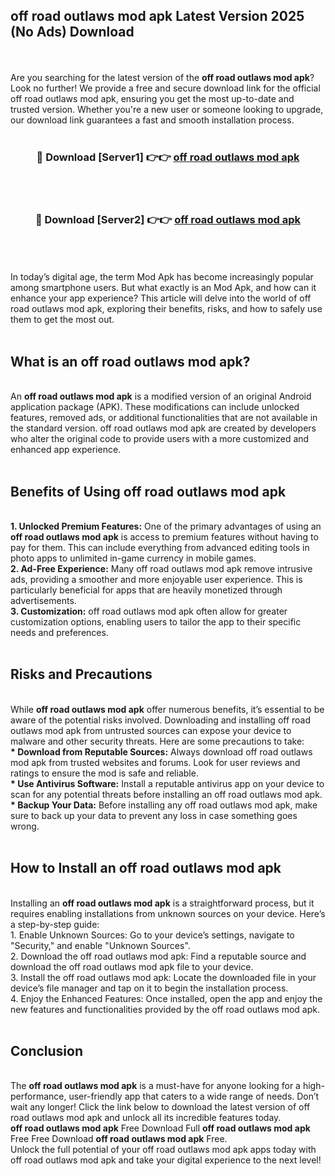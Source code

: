 ## off road outlaws mod apk Latest Version 2025 (No Ads) Download
<br><br>
Are you searching for the latest version of the <strong>off road outlaws mod apk</strong>? Look no further! We provide a free and secure download link for the official off road outlaws mod apk, ensuring you get the most up-to-date and trusted version. Whether you're a new user or someone looking to upgrade, our download link guarantees a fast and smooth installation process.
<br>
<br>
<div align="center">
<h3>🔴 Download [Server1] 👉👉 <a href="https://modyolo.store/off_road_outlaws_mod_apk">off road outlaws mod apk</a></h3><br>
<br>
<h3>🔴 Download [Server2] 👉👉 <a href="https://modyolo.store/off_road_outlaws_mod_apk">off road outlaws mod apk</a></h3><br>
</div>
<br>
<br>
In today’s digital age, the term Mod Apk has become increasingly popular among smartphone users. But what exactly is an Mod Apk, and how can it enhance your app experience? This article will delve into the world of off road outlaws mod apk, exploring their benefits, risks, and how to safely use them to get the most out.
<br>
<br>
<h2>What is an off road outlaws mod apk?</h2>
<br>
An <strong>off road outlaws mod apk</strong> is a modified version of an original Android application package (APK). These modifications can include unlocked features, removed ads, or additional functionalities that are not available in the standard version. off road outlaws mod apk are created by developers who alter the original code to provide users with a more customized and enhanced app experience.
<br>
<br>
<h2>Benefits of Using off road outlaws mod apk</h2>
<br>
<strong> 1. Unlocked Premium Features:</strong> One of the primary advantages of using an <strong>off road outlaws mod apk</strong> is access to premium features without having to pay for them. This can include everything from advanced editing tools in photo apps to unlimited in-game currency in mobile games.
<br>
<strong> 2. Ad-Free Experience:</strong> Many off road outlaws mod apk remove intrusive ads, providing a smoother and more enjoyable user experience. This is particularly beneficial for apps that are heavily monetized through advertisements.
<br>
<strong> 3. Customization:</strong> off road outlaws mod apk often allow for greater customization options, enabling users to tailor the app to their specific needs and preferences.
<br>
<br>
<h2>Risks and Precautions</h2>
<br>
While <strong>off road outlaws mod apk</strong> offer numerous benefits, it’s essential to be aware of the potential risks involved. Downloading and installing off road outlaws mod apk from untrusted sources can expose your device to malware and other security threats. Here are some precautions to take:
<br>
<strong> * Download from Reputable Sources:</strong> Always download off road outlaws mod apk from trusted websites and forums. Look for user reviews and ratings to ensure the mod is safe and reliable.
<br>
<strong> * Use Antivirus Software:</strong> Install a reputable antivirus app on your device to scan for any potential threats before installing an off road outlaws mod apk.
<br>
<strong> * Backup Your Data:</strong> Before installing any off road outlaws mod apk, make sure to back up your data to prevent any loss in case something goes wrong.
<br>
<br>
<h2>How to Install an off road outlaws mod apk</h2>
<br>
Installing an <strong>off road outlaws mod apk</strong> is a straightforward process, but it requires enabling installations from unknown sources on your device. Here’s a step-by-step guide:
<br>
 1. Enable Unknown Sources: Go to your device’s settings, navigate to "Security," and enable "Unknown Sources".
<br>
 2. Download the off road outlaws mod apk: Find a reputable source and download the off road outlaws mod apk file to your device.
<br>
 3. Install the off road outlaws mod apk: Locate the downloaded file in your device’s file manager and tap on it to begin the installation process.
<br>
 4. Enjoy the Enhanced Features: Once installed, open the app and enjoy the new features and functionalities provided by the off road outlaws mod apk.
<br>
<br>
<h2><strong>Conclusion</strong></h2>
<br>
The <strong>off road outlaws mod apk</strong> is a must-have for anyone looking for a high-performance, user-friendly app that caters to a wide range of needs. Don’t wait any longer! Click the link below to download the latest version of off road outlaws mod apk and unlock all its incredible features today.
<br>
<strong>off road outlaws mod apk</strong> Free Download Full <strong>off road outlaws mod apk</strong> Free Free Download <strong>off road outlaws mod apk</strong> Free.
<br>
Unlock the full potential of your off road outlaws mod apk apps today with off road outlaws mod apk and take your digital experience to the next level!

